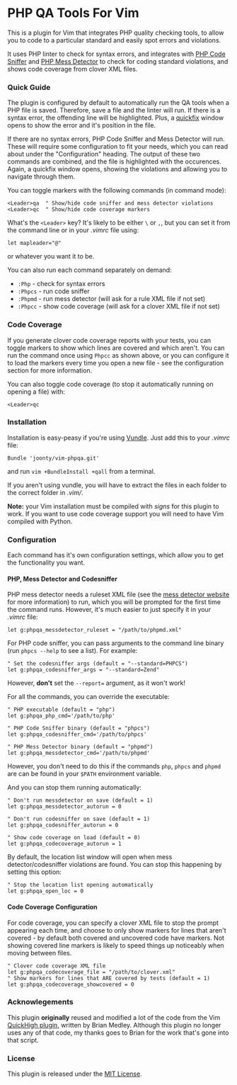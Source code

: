 # PHP QA Tools For Vim

This is a plugin for Vim that integrates PHP quality checking tools, to allow you to code to a particular standard and easily spot errors and violations.

It uses PHP linter to check for syntax errors, and integrates with [PHP Code Sniffer][1] and [PHP Mess Detector][2] to check for coding standard violations, and shows code coverage from clover XML files.

### Quick Guide

The plugin is configured by default to automatically run the QA tools when a PHP file is saved. Therefore, save a file and the linter will run. If there is a syntax error, the offending line will be highlighted. Plus, a [quickfix][3] window opens to show the error and it's position in the file.

If there are no syntax errors, PHP Code Sniffer and Mess Detector will run. These will require some configuration to fit your needs, which you can read about under the "Configuration" heading. The output of these two commands are combined, and the file is highlighted with the occurences. Again, a quickfix window opens, showing the violations and allowing you to navigate through them.

You can toggle markers with the following commands (in command mode):

```vim
<Leader>qa	" Show/hide code sniffer and mess detector violations
<Leader>qc	" Show/hide code coverage markers
```

What's the `<Leader>` key? It's likely to be either `\` or `,`, but you can set it from the command line or in your *.vimrc* file using:

```vim
let mapleader="@"
```

or whatever you want it to be.

You can also run each command separately on demand:

- `:Php` - check for syntax errors
- `:Phpcs` - run code sniffer
- `:Phpmd` - run mess detector (will ask for a rule XML file if not set) 
- `:Phpcc` - show code coverage (will ask for a clover XML file if not set)

### Code Coverage

If you generate clover code coverage reports with your tests, you can toggle markers to show which lines are covered and which aren't. You can run the command once using `Phpcc` as shown above, or you can configure it to load the markers every time you open a new file - see the configuration section for more information.

You can also toggle code coverage (to stop it automatically running on opening a file) with:

```vim
<Leader>qc
```

### Installation

Installation is easy-peasy if you're using [Vundle][4]. Just add this to your *.vimrc* file:

```vim
Bundle 'joonty/vim-phpqa.git'
```
and run `vim +BundleInstall +qall` from a terminal.

If you aren't using vundle, you will have to extract the files in each folder to the correct folder in *.vim/*.

**Note:** your Vim installation must be compiled with *signs* for this plugin to work. If you want to use code coverage support you will need to have Vim compiled with Python.

### Configuration

Each command has it's own configuration settings, which allow you to get the functionality you want.

#### PHP, Mess Detector and Codesniffer

PHP mess detector needs a ruleset XML file (see the [mess detector website][2] for more information) to run, which you will be prompted for the first time the command runs. However, it's much easier to just specify it in your *.vimrc* file:

```vim
let g:phpqa_messdetector_ruleset = "/path/to/phpmd.xml"
```

For PHP code sniffer, you can pass arguments to the command line binary (run `phpcs --help` to see a list). For example:

```vim
" Set the codesniffer args (default = "--standard=PHPCS")
let g:phpqa_codesniffer_args = "--standard=Zend"
```

However, **don't** set the `--report=` argument, as it won't work!

For all the commands, you can override the executable:

```vim
" PHP executable (default = "php")
let g:phpqa_php_cmd='/path/to/php'

" PHP Code Sniffer binary (default = "phpcs")
let g:phpqa_codesniffer_cmd='/path/to/phpcs'

" PHP Mess Detector binary (default = "phpmd")
let g:phpqa_messdetector_cmd='/path/to/phpmd'
```
However, you don't need to do this if the commands `php`, `phpcs` and `phpmd` are can be found in your `$PATH` environment variable.

And you can stop them running automatically:

```vim
" Don't run messdetector on save (default = 1)
let g:phpqa_messdetector_autorun = 0

" Don't run codesniffer on save (default = 1)
let g:phpqa_codesniffer_autorun = 0

" Show code coverage on load (default = 0)
let g:phpqa_codecoverage_autorun = 1
```

By default, the location list window will open when mess detector/codesniffer violations are found. You can stop this happening by setting this option:

```vim
" Stop the location list opening automatically
let g:phpqa_open_loc = 0
```

#### Code Coverage Configuration

For code coverage, you can specify a clover XML file to stop the prompt appearing each time, and choose to only show markers for lines that aren't covered - by default both covered and uncovered code have markers. Not showing covered line markers is likely to speed things up noticeably when moving between files.

```vim
" Clover code coverage XML file
let g:phpqa_codecoverage_file = "/path/to/clover.xml"
" Show markers for lines that ARE covered by tests (default = 1)
let g:phpqa_codecoverage_showcovered = 0
```

### Acknowlegements

This plugin **originally** reused and modified a lot of the code from the Vim [QuickHigh plugin][5], written by Brian Medley. Although this plugin no longer uses any of that code, my thanks goes to Brian for the work that's gone into that script.

### License

This plugin is released under the [MIT License][6].


[1]: http://pear.php.net/package/PHP_CodeSniffer/redirected
[2]: http://phpmd.org/
[3]: http://vimdoc.sourceforge.net/htmldoc/quickfix.html
[4]: https://github.com/gmarik/vundle
[5]: http://www.vim.org/scripts/script.php?script_id=124
[6]: https://raw.github.com/joonty/vim-phpqa/master/LICENSE
